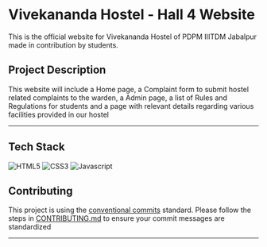 # Vivekananda Hostel - Hall 4 Website

This is the official website for Vivekananda Hostel of PDPM IIITDM Jabalpur made in contribution by students.



## Project Description

This website will include a Home page, a Complaint form to submit hostel related complaints to the warden, a Admin page, a list of Rules and Regulations for students and a page with relevant details regarding various facilities provided in our hostel

---

## Tech Stack
![HTML5](https://img.shields.io/badge/-HTML5-white?color=ff6529&style=for-the-badge&logo=HTML5&logoColor=white&logoWidth=20)
![CSS3](https://img.shields.io/badge/-CSS3-orange?color=264DE4&style=for-the-badge&logo=CSS3&logoColor=white&logoWidth=20)
![Javascript](https://img.shields.io/badge/-javascript-white?style=for-the-badge&logo=javascript&logoColor=white&logoWidth=20&color=F1DB4E)


## Contributing
This project is using the [conventional commits](https://www.conventionalcommits.org/en/v1.0.0-beta.2/) standard. Please follow the steps in [CONTRIBUTING.md](./Documentation/CONTRIBUTING.md) to ensure your commit messages are standardized

---